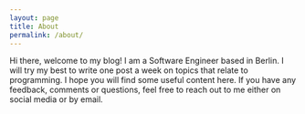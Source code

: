 ```yaml
---
layout: page
title: About
permalink: /about/
---
```


Hi there, welcome to my blog! 
I am a Software Engineer based in Berlin. I will try my best to write one post a week on topics that relate to programming. 
I hope you will find some useful content here. 
If you have any feedback, comments or questions, feel free to reach out to me either on social media or by email.
